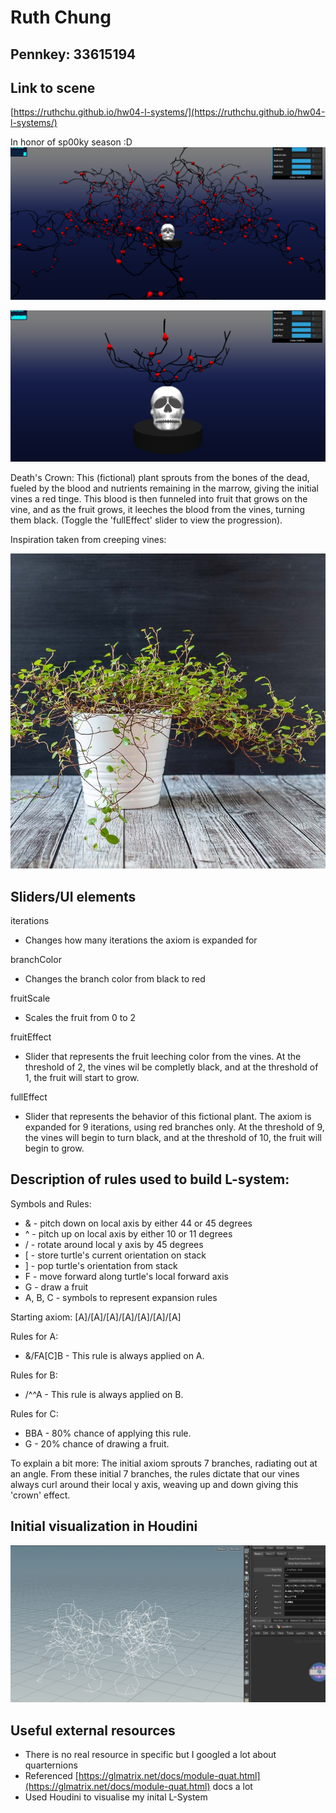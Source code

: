 # Ruth Chung

## Pennkey: 33615194

## Link to scene
[https://ruthchu.github.io/hw04-l-systems/](https://ruthchu.github.io/hw04-l-systems/)

In honor of sp00ky season :D
![](fulliter.png)

![](partialiter.png)

Death's Crown: This (fictional) plant sprouts from the bones of the dead, fueled by the blood and nutrients remaining in the marrow, giving the initial vines a red tinge. This blood is then funneled into fruit that grows on the vine, and as the fruit grows, it leeches the blood from the vines, turning them black. (Toggle the 'fullEffect' slider to view the progression).

 Inspiration taken from creeping vines:

![](inspo.jpg)

## Sliders/UI elements
iterations
 - Changes how many iterations the axiom is expanded for

branchColor
 - Changes the branch color from black to red

fruitScale
 - Scales the fruit from 0 to 2

fruitEffect
 - Slider that represents the fruit leeching color from the vines. At the threshold of 2, the vines wil be completly black, and at the threshold of 1, the fruit will start to grow.

fullEffect
 - Slider that represents the behavior of this fictional plant. The axiom is expanded for 9 iterations, using red branches only. At the threshold of 9, the vines will begin to turn black, and at the threshold of 10, the fruit will begin to grow.

## Description of rules used to build L-system:
Symbols and Rules:
 - & - pitch down on local axis  by either 44 or 45 degrees
 - ^ - pitch up on local axis by either 10 or 11 degrees
 - / - rotate around local y axis by 45 degrees
 - [ - store turtle's current orientation on stack
 - ] - pop turtle's orientation from stack
 - F - move forward along turtle's local forward axis
 - G - draw a fruit
 - A, B, C - symbols to represent expansion rules

Starting axiom: [A]/[A]/[A]/[A]/[A]/[A]/[A]

Rules for A:
 - &/FA[C]B - This rule is always applied on A. 

Rules for B:
 - /^^A - This rule is always applied on B.

Rules for C:
 - BBA - 80% chance of applying this rule.
 - G - 20% chance of drawing a fruit.

To explain a bit more:
The initial axiom sprouts 7 branches, radiating out at an angle. From these initial 7 branches, the rules dictate that our vines always curl around their local y axis, weaving up and down giving this 'crown' effect.

## Initial visualization in Houdini
![](houdini.png)

## Useful external resources
 - There is no real resource in specific but I googled a lot about quarternions
 - Referenced [https://glmatrix.net/docs/module-quat.html](https://glmatrix.net/docs/module-quat.html) docs a lot
 - Used Houdini to visualise my inital L-System